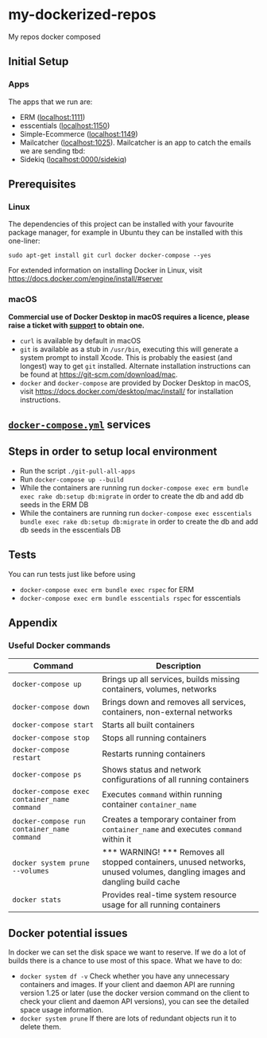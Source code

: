 # my-dockerized-repos
My repos docker composed
## Initial Setup
### Apps
The apps that we run are:
- ERM ([localhost:1111](http://localhost:1111))
- esscentials ([localhost:1150](http://localhost:1150))
- Simple-Ecommerce ([localhost:1149](http://localhost:1149))
- Mailcatcher ([localhost:1025](http://localhost:1025)). Mailcatcher is an app to catch the emails we are sending tbd:
- Sidekiq ([localhost:0000/sidekiq](http://localhost:0000/sidekiq))

## Prerequisites
### Linux
The dependencies of this project can be installed with your favourite package manager, for example in Ubuntu they can be installed with this one-liner:

```
sudo apt-get install git curl docker docker-compose --yes
```

For extended information on installing Docker in Linux, visit https://docs.docker.com/engine/install/#server
 
### macOS

**Commercial use of Docker Desktop in macOS requires a licence, please raise a ticket with [support](#support) to obtain one.**

* ```curl``` is available by default in macOS
* ```git``` is available as a stub in ```/usr/bin```, executing this will generate a system prompt to install Xcode. This is probably the easiest (and longest) way to get ```git``` installed. Alternate installation instructions can be found at https://git-scm.com/download/mac.
* ```docker``` and ```docker-compose``` are provided by Docker Desktop in macOS, visit https://docs.docker.com/desktop/mac/install/ for installation instructions.

## [```docker-compose.yml```](./docker-compose.yml) services

## Steps in order to setup local environment
- Run the script `./git-pull-all-apps`
- Run `docker-compose up --build`
- While the containers are running run `docker-compose exec erm bundle exec rake db:setup db:migrate` in order to create the db and add db seeds in the ERM DB
- While the containers are running run `docker-compose exec esscentials bundle exec rake db:setup db:migrate` in order to create the db and add db seeds in the esscentials DB

## Tests
You can run tests just like before using
- `docker-compose exec erm bundle exec rspec` for ERM
- `docker-compose exec erm bundle esscentials rspec` for esscentials

## Appendix
### Useful Docker commands

| Command      | Description |
| ----------- | ----------- | 
| ```docker-compose up```      | Brings up all services, builds missing containers, volumes, networks|
| ```docker-compose down```   | Brings down and removes all services, containers, non-external networks      |
| ```docker-compose start```   | Starts all built containers        |
| ```docker-compose stop```   | Stops all running containers        |
```docker-compose restart```   | Restarts running containers        |
| ```docker-compose ps```   | Shows status and network configurations of all running containers|
```docker-compose exec container_name command```   | Executes ```command``` within running container ````container_name````        |
```docker-compose run container_name command```   | Creates a temporary container from ```container_name``` and executes ```command``` within it        |
| ```docker system prune --volumes```   | *** WARNING! *** Removes all stopped containers, unused networks, unused volumes, dangling images and dangling build cache     |
| ```docker stats```   | Provides real-time system resource usage for all running containers       |
## Docker potential issues
In docker we can set the disk space we want to reserve. If we do a lot of builds there is a chance to use most of this space.
What we have to do:
- `docker system df -v` Check whether you have any unnecessary containers and images. If your client and daemon API are running version 1.25 or later (use the docker version command on the client to check your client and daemon API versions), you can see the detailed space usage information.
- `docker system prune` If there are lots of redundant objects run it to delete them.
